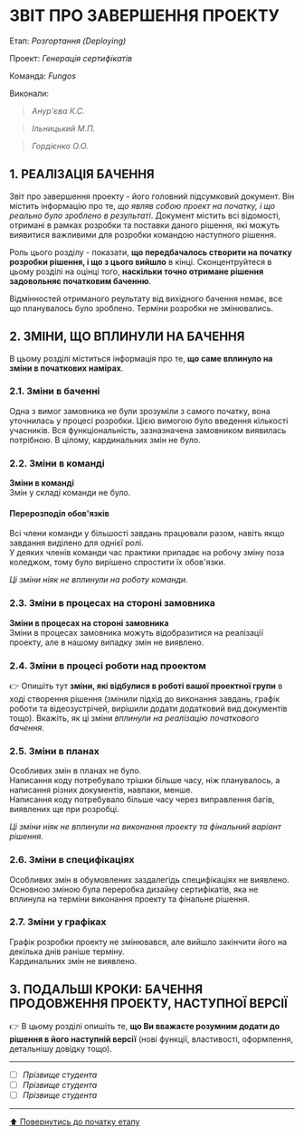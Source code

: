﻿# ЗВІТ ПРО ЗАВЕРШЕННЯ ПРОЕКТУ

Етап: *Розгортання (Deploying)*

Проект: *Генерація сертифікатів*

Команда: *Fungos*

Виконали:
>*Анур'єва К.С.*

>*Ільницький М.П.*

>*Гордієнко О.О.*

##  **1. РЕАЛІЗАЦІЯ БАЧЕННЯ**

Звіт про завершення проекту - його головний підсумковий документ. Він містить інформацію про те, *що являв собою проект на початку, і що реально було зроблено в результаті*. Документ містить всі відомості, отримані в рамках розробки та поставки даного рішення, які можуть виявитися важливими для розробки командою наступного рішення. 

Роль цього розділу - показати, **що передбачалось створити на початку розробки рішення, і що з цього вийшло** в кінці. Сконцентруйтеся в цьому розділі на оцінці того, **наскільки точно отримане рішення задовольняє початковим баченню**.

Відмінностей отриманого реультату від вихідного бачення немає, все що планувалось було зроблено. Терміни розробки не змінювались.

##  **2. ЗМІНИ, ЩО ВПЛИНУЛИ НА БАЧЕННЯ**
В цьому розділі міститься інформація про те, **що саме вплинуло на зміни в початкових намірах**. 

### **2.1. Зміни в баченні**

Одна з вимог замовника не були зрозуміли з самого початку, вона уточнилась у процесі розробки. Цією вимогою було введення кількості учасників.
Вся функціональність, зазназначена замовником виявилась потрібною.
В цілому, кардинальних змін не було.

### **2.2. Зміни в команді**

**Зміни в команді**</br>
Змін у складі команди не було.

#### **Перерозподіл обов'язків**</br>
Всі члени команди у більшості завдань працювали разом, навіть якщо завдання виділено для однієї ролі.</br>
У деяких членів команди час практики припадає на робочу зміну поза коледжом, тому було вирішено спростити їх обов'язки.

*Ці зміни ніяк не вплинули на роботу команди.*


###  **2.3. Зміни в процесах на стороні замовника** 

**Зміни в процесах на стороні замовника**</br>
Зміни в процесах замовника можуть відобразитися на реалізації проекту, але в нашому випадку змін не виявлено. 

###  **2.4. Зміни в процесі роботи над проектом**

:point_right: Опишіть тут **зміни, які відбулися в роботі вашої проектної групи** в ході створення рішення (змінили підхід до виконання завдань, графік роботи та відеозустрічей, вирішили додати додатковий вид документів тощо). Вкажіть, як ці зміни *вплинули на реалізацію початкового бачення*.

###  **2.5. Зміни в планах**

Особливих змін в планах не було.</br>
Написання коду потребувало трішки більше часу, ніж планувалось, а написання різних документів, навпаки, менше.</br>
Написання коду потребувало більше часу через виправлення багів, виявлених ще при розробці.</br>

*Ці зміни ніяк не вплинули на виконання проекту та фінальний варіант рішення*.

###  **2.6. Зміни в специфікаціях**

Особливих змін в обумовлених заздалегідь специфікаціях не виявлено.</br>
Основною зміною була переробка дизайну сертифікатів, яка не вплинула на терміни виконання проекту та фінальне рішення.

###  **2.7. Зміни у графіках**

Графік розробки проекту не змінювався, але вийшло закінчити його на декілька днів раніше терміну.</br>
Кардинальних змін не виявлено.

## **3. ПОДАЛЬШІ КРОКИ: БАЧЕННЯ ПРОДОВЖЕННЯ ПРОЕКТУ, НАСТУПНОЇ ВЕРСІЇ**

:point_right: В цьому розділі опишіть те, **що Ви вважаєте розумним додати до рішення в його наступній версії** (нові функції, властивості, оформлення, детальнішу довідку тощо).

---

- [ ] *Прізвище студента*
- [ ] *Прізвище студента*
- [ ] *Прізвище студента*

---
[:arrow_up: Повернутись до початку етапу](/docs/5.Deploying/README.md)



